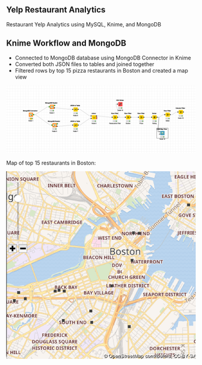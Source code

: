## Yelp Restaurant Analytics
Restaurant Yelp Analytics using MySQL, Knime, and MongoDB

## Knime Workflow and MongoDB
* Connected to MongoDB database using MongoDB Connector in Knime
* Converted both JSON files to tables and joined together
* Filtered rows by top 15 pizza restaurants in Boston and created a map view

![alt text](https://github.com/mkimball14/yelp_analytics/blob/main/images/Knime%20Workflow.png "Knime Workflow")

Map of top 15 restaurants in Boston: 

![alt text](https://github.com/mkimball14/yelp_analytics/blob/main/images/BostonMap.png "Boston Map")
